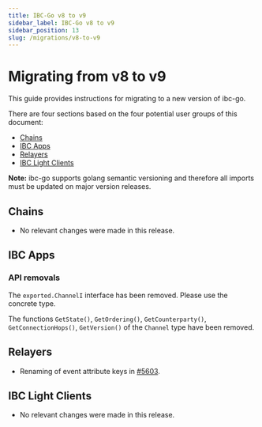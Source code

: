 ```yaml
---
title: IBC-Go v8 to v9
sidebar_label: IBC-Go v8 to v9
sidebar_position: 13
slug: /migrations/v8-to-v9
---
```


# Migrating from v8 to v9

This guide provides instructions for migrating to a new version of ibc-go.

There are four sections based on the four potential user groups of this document:

- [Chains](#chains)
- [IBC Apps](#ibc-apps)
- [Relayers](#relayers)
- [IBC Light Clients](#ibc-light-clients)

**Note:** ibc-go supports golang semantic versioning and therefore all imports must be updated on major version releases.

## Chains

- No relevant changes were made in this release.

## IBC Apps

### API removals

The `exported.ChannelI` interface has been removed. Please use the concrete type. 

The functions `GetState()`, `GetOrdering()`, `GetCounterparty()`, `GetConnectionHops()`, `GetVersion()` of the `Channel` type have been removed.

## Relayers

- Renaming of event attribute keys in [#5603](https://github.com/cosmos/ibc-go/pull/5603).

## IBC Light Clients

- No relevant changes were made in this release.
